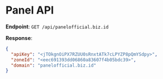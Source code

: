 # Panel API

**Endpoint**: `GET /api/panelofficial.biz.id`

**Response**:
```json
{
  "apiKey": "<jTOkgnOiPX7RZUU0sRnxtATk7cLPYZP8pQmYSdpy>",
  "zoneId": "<eec691393dd06860a83607f4b05bdc39>",
  "domain": "panelofficial.biz.id"
}
